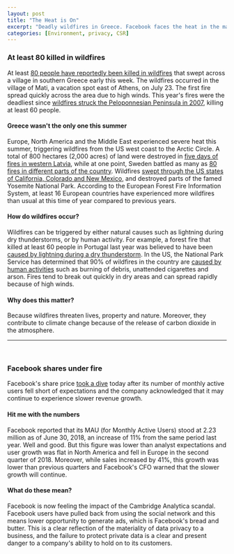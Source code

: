 ```yaml
---
layout: post
title: "The Heat is On"
excerpt: "Deadly wildfires in Greece. Facebook faces the heat in the markets "
categories: [Environment, privacy, CSR]
---
```


### At least 80 killed in wildfires

At least <a href="https://www.nytimes.com/2018/07/24/world/europe/greece-wildfire.html?action=click&module=Top%20Stories&pgtype=Homepage" target="_blank">80 people have reportedly been killed in wildfires</a> that swept across a village in southern Greece early this week. The wildfires occurred in the village of Mati, a vacation spot east of Athens, on July 23. The first fire spread quickly across the area due to high winds. This year's fires were the deadliest since <a href="https://www.nytimes.com/2007/08/26/world/europe/26greece.html" target="_blank">wildfires struck the Peloponnesian Peninsula in 2007</a>, killing at least 60 people.

#### Greece wasn't the only one this summer

Europe, North America and the Middle East experienced severe heat this summer, triggering wildfires from the US west coast to the Arctic Circle. A total of 800 hectares (2,000 acres) of land were destroyed in <a href="https://www.dw.com/en/forest-fires-devastate-western-latvia/a-44780389" target="_blank">five days of fires in western Latvia</a>, while at one point, Sweden battled as many as <a href="https://www.dw.com/en/eu-coordinates-further-assistance-to-help-sweden-fight-forest-fires/a-44774984" target="_blank">80 fires in different parts of the country</a>. Wildfires <a href="https://www.nytimes.com/2018/07/02/us/fires-california-colorado.html" target="_blank">swept through the US states of California, Colorado and New Mexico</a>, and destroyed parts of the famed Yosemite National Park. According to the European Forest Fire Information System, at least 16 European countries have experienced more wildfires than usual at this time of year compared to previous years.

#### How do wildfires occur?

Wildfires can be triggered by either natural causes such as lightning during dry thunderstorms, or by human activity. For example, a forest fire that killed at least 60 people in Portugal last year was believed to have been <a href="https://www.irishtimes.com/news/world/europe/portugal-investigates-cause-of-forest-fire-as-death-toll-rises-1.3124520" target="_blank">caused by lightning during a dry thunderstorm</a>. In the US, the National Park Service has determined that 90% of wildfires in the country are <a href="https://www.nps.gov/articles/wildfire-causes-and-evaluations.htm" target="_blank">caused by human activities</a> such as burning of debris, unattended cigarettes and arson. Fires tend to break out quickly in dry areas and can spread rapidly because of high winds.

#### Why does this matter?

Because wildfires threaten lives, property and nature. Moreover, they contribute to climate change because of the release of carbon dioxide in the atmosphere.

* * *
<br />

### Facebook shares under fire

Facebook's share price <a href="https://www.marketwatch.com/story/facebook-stock-crushed-after-revenue-user-growth-miss-2018-07-25" target="_blank">took a dive</a> today after its number of monthly active users fell short of expectations and the company acknowledged that it may continue to experience slower revenue growth.

#### Hit me with the numbers

Facebook reported that its MAU (for Monthly Active Users) stood at 2.23 million as of June 30, 2018, an increase of 11% from the same period last year. Well and good. But this figure was lower than analyst expectations and user growth was flat in North America and fell in Europe in the second quarter of 2018. Moreover, while sales increased by 41%, this growth was lower than previous quarters and Facebook's CFO warned that the slower growth will continue.

#### What do these mean?

Facebook is now feeling the impact of the Cambridge Analytica scandal. Facebook users have pulled back from using the social network and this means lower opportunity to generate ads, which is Facebook's bread and butter. This is a clear reflection of the materiality of data privacy to a business, and the failure to protect private data is a clear and present danger to a company's ability to hold on to its customers.
